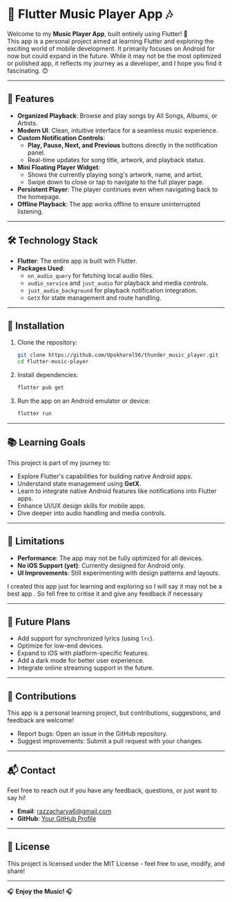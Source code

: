 
# 🎵 Flutter Music Player App 🎶  

Welcome to my **Music Player App**, built entirely using Flutter! 🚀  
This app is a personal project aimed at learning Flutter and exploring the exciting world of mobile development. It primarily focuses on Android for now but could expand in the future. While it may not be the most optimized or polished app, it reflects my journey as a developer, and I hope you find it fascinating. 😊  

---

## 🌟 Features  

- **Organized Playback**: Browse and play songs by All Songs, Albums, or Artists.  
- **Modern UI**: Clean, intuitive interface for a seamless music experience.  
- **Custom Notification Controls**:  
  - **Play, Pause, Next, and Previous** buttons directly in the notification panel.  
  - Real-time updates for song title, artwork, and playback status.  
- **Mini Floating Player Widget**:  
  - Shows the currently playing song's artwork, name, and artist.  
  - Swipe down to close or tap to navigate to the full player page.  
- **Persistent Player**: The player continues even when navigating back to the homepage.  
- **Offline Playback**: The app works offline to ensure uninterrupted listening.  

---

## 🛠️ Technology Stack  

- **Flutter**: The entire app is built with Flutter.  
- **Packages Used**:  
  - `on_audio_query` for fetching local audio files.  
  - `audio_service` and `just_audio` for playback and media controls.  
  - `just_audio_background` for playback notification integration.
  - `GetX` for state management and route handling.  


---

## 🚀 Installation  

1. Clone the repository:  
   ```bash  
   git clone https://github.com/Upokharel56/thunder_music_player.git  
   cd flutter-music-player  
   ```  

2. Install dependencies:  
   ```bash  
   flutter pub get  
   ```  

3. Run the app on an Android emulator or device:  
   ```bash  
   flutter run  
   ```  

---

## 📚 Learning Goals  

This project is part of my journey to:  

- Explore Flutter's capabilities for building native Android apps.  
- Understand state management using **GetX**.  
- Learn to integrate native Android features like notifications into Flutter apps.  
- Enhance UI/UX design skills for mobile apps.  
- Dive deeper into audio handling and media controls.  

---

## 🚧 Limitations  

- **Performance**: The app may not be fully optimized for all devices.  
- **No iOS Support (yet)**: Currently designed for Android only.  
- **UI Improvements**: Still experimenting with design patterns and layouts.  

I created this app just for learning and exploring so I will say it may not be a best app . So fell free to critise it and give any feedback if necessary 

---

## 🌟 Future Plans  

- Add support for synchronized lyrics (using `lrc`).  
- Optimize for low-end devices.  
- Expand to iOS with platform-specific features.  
- Add a dark mode for better user experience.  
- Integrate online streaming support in the future.  


---

## 🤝 Contributions  

This app is a personal learning project, but contributions, suggestions, and feedback are welcome!  

- Report bugs: Open an issue in the GitHub repository.  
- Suggest improvements: Submit a pull request with your changes.  

---

## 📬 Contact  

Feel free to reach out if you have any feedback, questions, or just want to say hi!  
- **Email**: [razzacharya6@gmail.com](mailto:iamgroot56u+collab@gmail.com)  
- **GitHub**: [Your GitHub Profile](https://github.com/Upokharel56/)  

---

## 📝 License  

This project is licensed under the MIT License - feel free to use, modify, and share!  

---  

🎧 **Enjoy the Music!** 🎧
